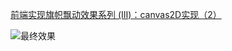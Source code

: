 [前端实现旗帜飘动效果系列 (Ⅲ)：canvas2D实现（2）](https://my.oschina.net/codingDog/blog/1839099 "前端实现旗帜飘动效果系列 (Ⅲ)：canvas2D实现（2）")


![最终效果](http://kaysama.gitee.io/image-host/flag_canvas-2.gif)
